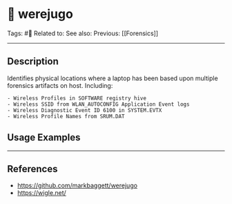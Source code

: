 # 💢 werejugo
Tags: #💢
Related to: 
See also: 
Previous: [[Forensics]]

---
## Description

Identifies physical locations where a laptop has been based upon multiple forensics artifacts on host. Including:

```
- Wireless Profiles in SOFTWARE registry hive
- Wireless SSID from WLAN_AUTOCONFIG Application Event logs
- Wireless Diagnostic Event ID 6100 in SYSTEM.EVTX 
- Wireless Profile Names from SRUM.DAT
```

## Usage Examples


---
## References
- https://github.com/markbaggett/werejugo
- https://wigle.net/